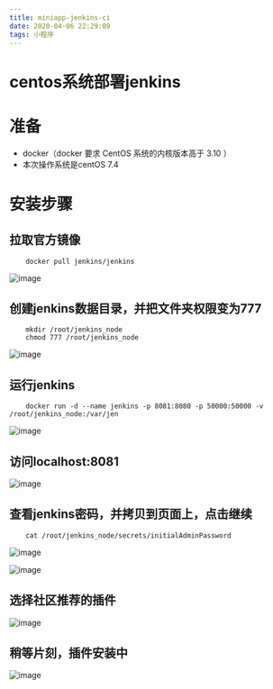 ```yaml
---
title: miniapp-jenkins-ci
date: 2020-04-06 22:29:09
tags: 小程序
---
```

# centos系统部署jenkins

# 准备
- docker（docker 要求 CentOS 系统的内核版本高于 3.10 ）
- 本次操作系统是centOS 7.4

# 安装步骤

## 拉取官方镜像

```
    docker pull jenkins/jenkins
```

![image](https://static.gezichenshan.top/blog/linux/centos-jenkins-0.png)


## 创建jenkins数据目录，并把文件夹权限变为777

```
    mkdir /root/jenkins_node
    chmod 777 /root/jenkins_node
```

![image](https://static.gezichenshan.top/blog/linux/centos-jenkins-1.png)

## 运行jenkins

```
    docker run -d --name jenkins -p 8081:8080 -p 50000:50000 -v /root/jenkins_node:/var/jen
```
![image](https://static.gezichenshan.top/blog/linux/centos-jenkins-2.png)

## 访问localhost:8081

![image](https://static.gezichenshan.top/blog/linux/centos-jenkins-3.png)

## 查看jenkins密码，并拷贝到页面上，点击继续

```
    cat /root/jenkins_node/secrets/initialAdminPassword
```

![image](https://static.gezichenshan.top/blog/linux/centos-jenkins-4.png)

![image](https://static.gezichenshan.top/blog/linux/centos-jenkins-5.png)

## 选择社区推荐的插件

![image](https://static.gezichenshan.top/blog/linux/centos-jenkins-6.png)

## 稍等片刻，插件安装中

![image](https://static.gezichenshan.top/blog/linux/centos-jenkins-7.png)
